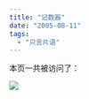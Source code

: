 ```yaml
---
title: "记数器"
date: "2005-08-11"
tags: 
  - "只言片语"
---
```


本页一共被访问了：

![](https://c.statcounter.com/656100/0/8408fb8f/0/)
